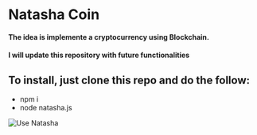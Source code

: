 # Natasha Coin

#### The idea is implemente a cryptocurrency using Blockchain.
#### I will update this repository with future functionalities



## To install, just clone this repo and do the follow:
* npm i
* node natasha.js

![Use Natasha](https://media.giphy.com/media/13kiIWJJNuubdu/giphy.gif)


